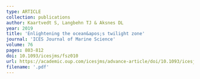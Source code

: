 ```yaml
---
type: ARTICLE
collection: publications
author: Kaartvedt S, Langbehn TJ & Aksnes DL
year: 2019
title: 'Enlightening the ocean&apos;s twilight zone'
journal: 'ICES Journal of Marine Science'
volume: 76
pages: 803-812
doi: 10.1093/icesjms/fsz010
url: https://academic.oup.com/icesjms/advance-article/doi/10.1093/icesjms/fsz010/5306603
filename: '.pdf'
---
```

